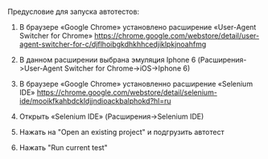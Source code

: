 Предусловие для запуска автотестов: 

1. В браузере «Google Chrome» установлено расширение «User-Agent Switcher for Chrome» https://chrome.google.com/webstore/detail/user-agent-switcher-for-c/djflhoibgkdhkhhcedjiklpkjnoahfmg 

2. В данном расширении выбрана эмуляция Iphone 6 (Расширения->User-Agent Switcher for Chrome->iOS->Iphone 6)

3. В браузере «Google Chrome» установленно расширение «Selenium IDE» https://chrome.google.com/webstore/detail/selenium-ide/mooikfkahbdckldjjndioackbalphokd?hl=ru

4. Открыть «Selenium IDE» (Расширения->Selenium IDE) 

5. Нажать на "Open an existing project" и подгрузить автотест

6. Нажать "Run current test"

